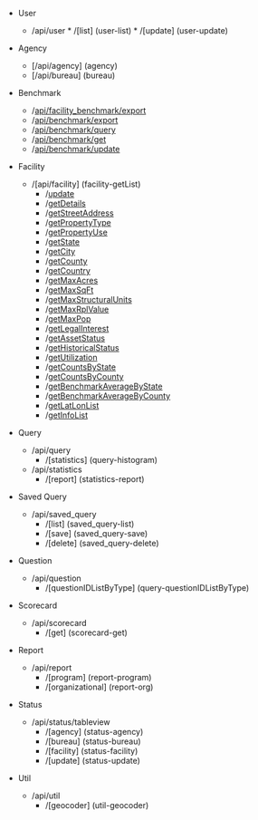 * User
  * /api/user
        * /[list] (user-list)
        * /[update] (user-update)
* Agency
  * [/api/agency] (agency)
  * [/api/bureau] (bureau)
* Benchmark
  * /[api/facility_benchmark/export](facility_benchmark-export)
  * /[api/benchmark/export](benchmark-exportBenchmark)
  * /[api/benchmark/query](benchmark-query)
  * /[api/benchmark/get](benchmark-get)
  * /[api/benchmark/update](benchmark-update)
* Facility
  * /[api/facility]  (facility-getList)
     * /[update](facility-update)
     * /[getDetails](facility-getDetails)
     * /[getStreetAddress](facility-getStreetAddress)
     * /[getPropertyType](facility-getpropertytype)
     * /[getPropertyUse](facility-getpropertyuse)
     * /[getState](facility-getState)
     * /[getCity](factility-getCity)
     * /[getCounty](facility-getCounty)
     * /[getCountry](facility-getCountry)
     * /[getMaxAcres](facility-getMaxAcre)
     * /[getMaxSqFt](facility-getMaxSqFt)
     * /[getMaxStructuralUnits](facility-getMaxStructuralUnits)
     * /[getMaxRplValue](facility-getMaxRplValue)
     * /[getMaxPop](facility-getMaxPop)
     * /[getLegalInterest](facility-getLegalInterest)
     * /[getAssetStatus](facility-getAssetStatus)
     * /[getHistoricalStatus](facility-getHistoricalStatus)
     * /[getUtilization](facility-getUtilization)
     * /[getCountsByState](facility-getCountsByState)
     * /[getCountsByCounty](facility-getCountsByCounty)
     * /[getBenchmarkAverageByState](facility-getBenchmarkAverageByState)
     * /[getBenchmarkAverageByCounty](facility-getBenchmarkAverageByCounty)
     * /[getLatLonList](facility-getLatLonList)
     * /[getInfoList](facility-getInfoList)
* Query
  * /api/query
     * /[statistics] (query-histogram)
  * /api/statistics
     * /[report] (statistics-report)
* Saved Query
    * /api/saved_query
         * /[list] (saved_query-list)
         * /[save] (saved_query-save)
         * /[delete] (saved_query-delete)
* Question
  * /api/question
     * /[questionIDListByType] (query-questionIDListByType)

* Scorecard
  * /api/scorecard
     * /[get] (scorecard-get)
* Report
  * /api/report
     * /[program] (report-program)
     * /[organizational] (report-org)
* Status
   * /api/status/tableview
      * /[agency] (status-agency)
      * /[bureau] (status-bureau)
      * /[facility] (status-facility)
      * /[update] (status-update)
* Util
   * /api/util
      * /[geocoder] (util-geocoder)